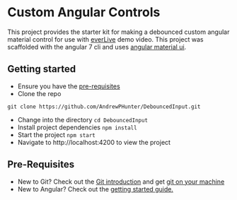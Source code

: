 # Custom Angular Controls

This project provides the starter kit for making a debounced custom angular material control for use with [everLive](https://everlive.io/) demo video. This project was scaffolded with the angular 7 cli and uses [angular material ui](https://material.angular.io/).

## Getting started

- Ensure you have the [pre-requisites](#pre-requisites)
- Clone the repo

```
git clone https://github.com/AndrewPHunter/DebouncedInput.git

```

- Change into the directory `cd DebouncedInput`
- Install project dependencies `npm install`
- Start the project `npm start`
- Navigate to http://localhost:4200 to view the project

## Pre-Requisites

- New to Git? Check out the [Git introduction](https://guides.github.com/activities/hello-world/) and get [git on your machine](https://git-scm.com/downloads)
- New to Angular? Check out the [getting started guide.](https://angular.io/guide/quickstart)
